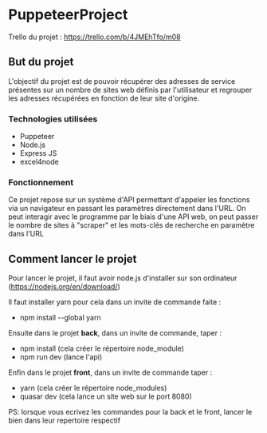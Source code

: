 # PuppeteerProject

Trello du projet : https://trello.com/b/4JMEhTfo/m08

## But du projet

L'objectif du projet est de pouvoir récupérer des adresses de service présentes sur un nombre de sites web définis par l'utilisateur et regrouper les adresses récupérées en fonction de leur site d'origine.

### Technologies utilisées 
- Puppeteer </br>
- Node.js </br>
- Express JS </br>
- excel4node

### Fonctionnement 
Ce projet repose sur un système d'API permettant d'appeler les fonctions via un navigateur en passant les paramètres directement dans l'URL. On peut interagir avec le programme par le biais d'une API web, on peut passer le nombre de sites à "scraper" et les mots-clés de recherche en paramètre dans l'URL

## Comment lancer le projet

Pour lancer le projet, il faut avoir node.js d'installer sur son ordinateur (https://nodejs.org/en/download/)

Il faut installer yarn pour cela dans un invite de commande faite :
- npm install --global yarn

Ensuite dans le projet **back**, dans un invite de commande, taper :
- npm install (cela créer le répertoire node_module)
- npm run dev (lance l'api)

Enfin dans le projet **front**, dans un invite de commande taper :
- yarn (cela créer le répertoire node_modules)
- quasar dev (cela lance un site web sur le port 8080)

PS: lorsque vous ecrivez les commandes pour la back et le front, lancer le bien dans leur repertoire respectif
